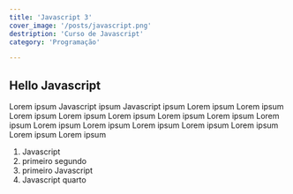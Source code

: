 ```yaml
---
title: 'Javascript 3'
cover_image: '/posts/javascript.png'
destription: 'Curso de Javascript'
category: 'Programação'

---
```

## Hello Javascript

Lorem ipsum Javascript ipsum Javascript ipsum Lorem ipsum Lorem ipsum Lorem ipsum Lorem ipsum Lorem ipsum Lorem ipsum Lorem ipsum Lorem ipsum Lorem ipsum Lorem ipsum Lorem ipsum Lorem ipsum Lorem ipsum Lorem ipsum Lorem ipsum 

1. Javascript
1. primeiro segundo
1. primeiro Javascript
1. Javascript quarto